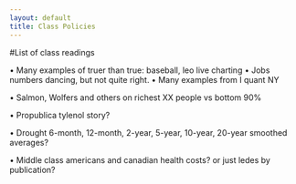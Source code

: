 ```yaml
---
layout: default
title: Class Policies
---
```


#List of class readings

• Many examples of truer than true: baseball, leo live charting
• Jobs numbers dancing, but not quite right.
• Many examples from I quant NY

• Salmon, Wolfers and others on richest XX people vs bottom 90%

• Propublica tylenol story?

• Drought 6-month, 12-month, 2-year, 5-year, 10-year, 20-year smoothed averages?

• Middle class americans and canadian health costs? or just ledes by publication?

